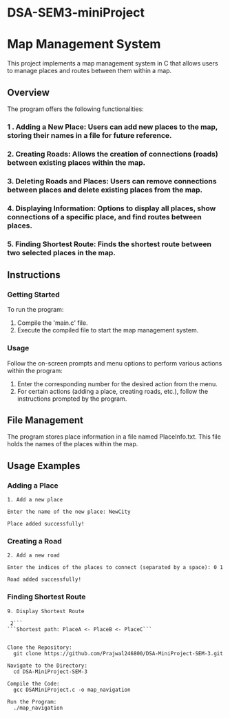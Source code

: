 # DSA-SEM3-miniProject
# Map Management System

This project implements a map management system in C that allows users to manage places and routes between them within a map.

## Overview
The program offers the following functionalities:
### 1 . Adding a New Place: Users can add new places to the map, storing their names in a file for future reference.
### 2. Creating Roads: Allows the creation of connections (roads) between existing places within the map.
### 3. Deleting Roads and Places: Users can remove connections between places and delete existing places from the map.
### 4. Displaying Information: Options to display all places, show connections of a specific place, and find routes between places.
### 5. Finding Shortest Route: Finds the shortest route between two selected places in the map.


## Instructions
### Getting Started
To run the program:
1. Compile the 'main.c' file.
2. Execute the compiled file to start the map management system.

### Usage
Follow the on-screen prompts and menu options to perform various actions within the program:
1. Enter the corresponding number for the desired action from the menu.
2. For certain actions (adding a place, creating roads, etc.), follow the instructions prompted by the program.

## File Management
The program stores place information in a file named PlaceInfo.txt. This file holds the names of the places within the map.

## Usage Examples
### Adding a Place
```1. Add a new place```

```Enter the name of the new place: NewCity```

```Place added successfully!```

### Creating a Road
```2. Add a new road```

```Enter the indices of the places to connect (separated by a space): 0 1```

```Road added successfully!```

### Finding Shortest Route
```9. Display Shortest Route```

```Enter the indices of the places to find the shortest path (separated by a space): 0
 2```
```Shortest path: PlaceA <- PlaceB <- PlaceC```


Clone the Repository:
  git clone https://github.com/Prajwal246800/DSA-MiniProject-SEM-3.git
  
Navigate to the Directory:
  cd DSA-MiniProject-SEM-3
  
Compile the Code:
  gcc DSAMiniProject.c -o map_navigation
  
Run the Program:
  ./map_navigation

